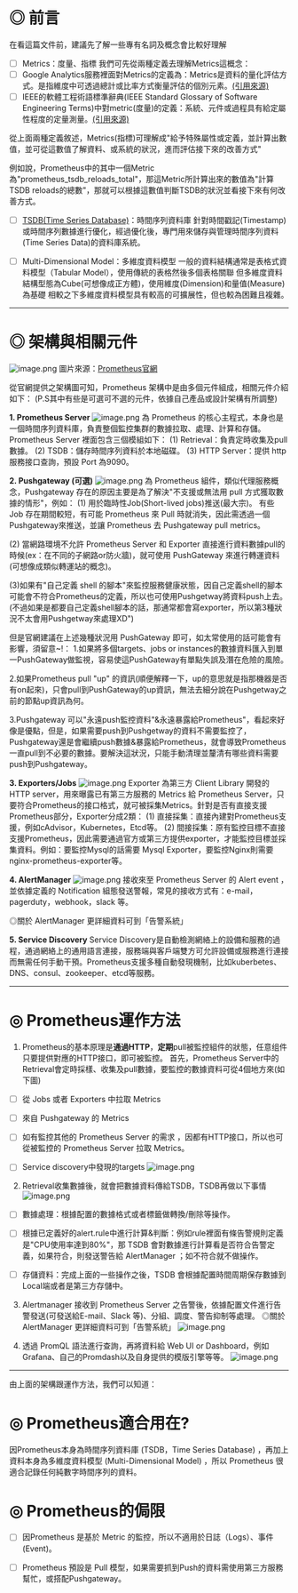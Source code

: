 # ◎ 前言
在看這篇文件前，建議先了解一些專有名詞及概念會比較好理解

- [ ] Metrics：度量、指標
我們可先從兩種定義去理解Metrics這概念：
- [ ] Google Analytics服務裡面對Metrics的定義為：Metrics是資料的量化評估方式。是指維度中可透過總計或比率方式衡量評估的個別元素。[(引用來源)](https://support.google.com/analytics/answer/6086087?hl=zh-Hant&ref_topic=6083659)
- [ ] IEEE的軟體工程術語標準辭典(IEEE Standard Glossary of Software Engineering Terms)中對metric(度量)的定義：系統、元件或過程具有給定屬性程度的定量測量。[(引用來源)](http://www.mit.jyu.fi/ope/kurssit/TIES462/Materiaalit/IEEE_SoftwareEngGlossary.pdf)

從上面兩種定義敘述，Metrics(指標)可理解成"給予特殊屬性或定義，並計算出數值，並可從這數值了解資料、或系統的狀況，進而評估接下來的改善方式"

例如說，Prometheus中的其中一個Metric為"prometheus_tsdb_reloads_total"，那這Metric所計算出來的數值為"計算TSDB reloads的總數"，那就可以根據這數值判斷TSDB的狀況並看接下來有何改善方式。




- [ ] [TSDB(Time Series Database)](https://en.wikipedia.org/wiki/Time_series_database)：時間序列資料庫
針對時間戳記(Timestamp)或時間序列數據進行優化，經過優化後，專門用來儲存與管理時間序列資料(Time Series Data)的資料庫系統。

- [ ] Multi-Dimensional Model：多維度資料模型
一般的資料結構通常是表格式資料模型（Tabular Model），使用傳統的表格然後多個表格關聯
但多維度資料結構型態為Cube(可想像成正方體)，使用維度(Dimension)和量值(Measure)為基礎
相較之下多維度資料模型具有較高的可擴展性，但也較為困難且複雜。

---


# ◎ 架構與相關元件
![image.png](/.attachments/image-19eba535-8d5b-4fcb-a6cc-fa6bfb40d11a.png)
圖片來源：[Prometheus官網](https://prometheus.io/docs/introduction/overview/)

從官網提供之架構圖可知，Prometheus 架構中是由多個元件組成，相關元件介紹如下：
(P.S其中有些是可選可不選的元件，依據自己產品或設計架構有所調整)

**1. Prometheus Server**
![image.png](/.attachments/image-2f7b0c23-bc8e-4982-b200-44f928296dda.png)
為 Prometheus 的核心主程式，本身也是一個時間序列資料庫，負責整個監控集群的數據拉取、處理、計算和存儲。
Prometheus Server 裡面包含三個模組如下：
(1) Retrieval：負責定時收集及pull數據。
(2) TSDB：儲存時間序列資料於本地磁碟。
(3) HTTP Server：提供 http 服務接口查詢，預設 Port 為9090。






**2. Pushgateway (可選)**
![image.png](/.attachments/image-69991ab3-3588-4bf9-9353-6ab344b11451.png)
為 Prometheus 組件，類似代理服務概念，Pushgateway 存在的原因主要是為了解決"不支援或無法用 pull 方式獲取數據的情形"，例如：
(1) 用於臨時性Job(Short-lived jobs)推送(最大宗)。
有些 Job 存在期間較短，有可能 Prometheus 來 Pull 時就消失，因此需透過一個Pushgateway來推送，並讓 Prometheus 去 Pushgateway pull metrics。

(2) 當網路環境不允許 Prometheus Server 和 Exporter 直接進行資料數據pull的時候(ex：在不同的子網路or防火牆)，就可使用 PushGateway 來進行轉運資料(可想像成類似轉運站的概念)。

(3)如果有"自己定義 shell 的腳本"來監控服務健康狀態，因自己定義shell的腳本可能會不符合Prometheus的定義，所以也可使用Pushgetway將資料push上去。
(不過如果是都要自己定義shell腳本的話，那通常都會寫exporter，所以第3種狀況不太會用Pushgetway來處理XD")

但是官網建議在上述幾種狀況用 PushGateway 即可，如太常使用的話可能會有影響，須留意~!：
1.如果將多個targets、jobs or instances的數據資料匯入到單一PushGateway做監視，容易使這PushGateway有單點失誤及潛在危險的風險。

2.如果Prometheus pull "up" 的資訊(順便解釋一下，up的意思就是指那機器是否有on起來)，只會pull到PushGateway的up資訊，無法去細分說在Pushgetway之前的節點up資訊為何。

3.Pushgateway 可以"永遠push監控資料"&永遠暴露給Prometheus"，看起來好像是優點，但是，如果需要push到Pushgetway的資料不需要監控了，Pushgateway還是會繼續push數據&暴露給Prometheus，就會導致Prometheus一直pull到不必要的數據。要解決這狀況，只能手動清理並釐清有哪些資料需要push到Pushgateway。






**3. Exporters/Jobs**
![image.png](/.attachments/image-b76482ac-e8bd-4120-8852-d5cba68d4e57.png)
Exporter 為第三方 Client Library 開發的 HTTP server，用來曝露已有第三方服務的 Metrics 給 Prometheus Server，只要符合Prometheus的接口格式，就可被採集Metrics。針對是否有直接支援Prometheus部分，Exporter分成2類：
(1) 直接採集：直接內建對Prometheus支援，例如cAdvisor，Kubernetes，Etcd等。
(2) 間接採集：原有監控目標不直接支援Prometheus，因此需要通過官方或第三方提供exporter，才能監控目標並採集資料。例如：要監控Mysql的話需要 Mysql Exporter，要監控Nginx則需要nginx-prometheus-exporter等。





**4. AlertManager**
![image.png](/.attachments/image-721237a5-1159-46c0-91df-c97391bbb6ad.png)
接收來至 Prometheus Server 的 Alert event ，並依據定義的 Notification 組態發送警報，常見的接收方式有：e-mail，pagerduty，webhook，slack 等。

◎關於 AlertManager 更詳細資料可到「告警系統」




**5. Service Discovery**
Service Discovery是自動檢測網絡上的設備和服務的過程，通過網絡上的通用語言連接，服務端與客戶端雙方可允許設備或服務進行連接而無需任何手動干預。Prometheus支援多種自動發現機制，比如kuberbetes、DNS、consul、zookeeper、etcd等服務。





---
# ◎ Prometheus運作方法
1. Prometheus的基本原理是**通過HTTP**，**定期**pull被監控組件的狀態，任意组件只要提供對應的HTTP接口，即可被監控。
首先，Prometheus Server中的Retrieval會定時採樣、收集及pull數據，要監控的數據資料可從4個地方來(如下圖)
- [ ] 從 Jobs 或者 Exporters 中拉取 Metrics
- [ ] 來自 Pushgateway 的 Metrics
- [ ] 如有監控其他的 Prometheus Server 的需求 ，因都有HTTP接口，所以也可從被監控的 Prometheus Server 拉取 Metrics。
- [ ] Service discovery中發現的targets
![image.png](/.attachments/image-bec00276-5d49-4ff2-b325-f7301324ee21.png)





2. Retrieval收集數據後，就會把數據資料傳給TSDB，TSDB再做以下事情
![image.png](/.attachments/image-944cf4df-b993-4c56-b75e-25db44721f09.png)
- [ ] 數據處理：根據配置的數據格式或者標籤做轉換/刪除等操作。
- [ ] 根據已定義好的alert.rule中進行計算&判斷：例如rule裡面有條告警規則定義是"CPU使用率達到80%"，那 TSDB 會對數據進行計算看是否符合告警定義，如果符合，則發送警告給 AlertManager ；如不符合就不做操作。
- [ ] 存儲資料：完成上面的一些操作之後，TSDB 會根據配置時間周期保存數據到Local端或者是第三方存儲中。





3. Alertmanager 接收到 Prometheus Server 之告警後，依據配置文件進行告警發送(可發送給E-mail、Slack 等)、分組、調度、警告抑制等處理。
◎關於 AlertManager 更詳細資料可到「告警系統」
![image.png](/.attachments/image-38009904-ff3c-461a-a902-243e7dd58538.png)





4. 透過 PromQL 語法進行查詢，再將資料給 Web UI or Dashboard，例如Grafana、自己的Promdash以及自身提供的模版引擎等等。
![image.png](/.attachments/image-3077f114-149b-4824-a447-fe7c317b813f.png)


---
由上面的架構跟運作方法，我們可以知道：


# ◎ Prometheus適合用在?
因Prometheus本身為時間序列資料庫 (TSDB，Time Series Database) ，再加上資料本身為多維度資料模型 (Multi-Dimensional Model) ，所以 Prometheus 很適合記錄任何純數字時間序列的資料。


# ◎ Prometheus的侷限
- [ ] 因Prometheus 是基於 Metric 的監控，所以不適用於日誌（Logs）、事件(Event)。
- [ ] Prometheus 預設是 Pull 模型，如果需要抓到Push的資料需使用第三方服務幫忙，或搭配Pushgateway。








